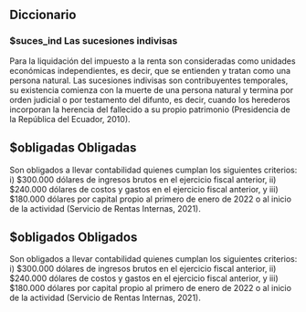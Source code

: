 ## Diccionario
### $suces_ind Las sucesiones indivisas
Para la liquidación del impuesto a la renta son consideradas como unidades económicas independientes, es decir, que se entienden y tratan como una persona natural. Las sucesiones indivisas son contribuyentes temporales, su existencia comienza con la muerte de una persona natural y termina por orden judicial o por testamento del difunto, es decir, cuando los herederos incorporan la herencia del fallecido a su propio patrimonio (Presidencia de la República del Ecuador, 2010).
## $obligadas Obligadas
Son obligados a llevar contabilidad quienes cumplan los siguientes criterios: i) $300.000 dólares de ingresos brutos en el ejercicio fiscal anterior, ii) $240.000 dólares de costos y gastos en el ejercicio fiscal anterior, y iii) $180.000 dólares por capital propio al primero de enero de 2022 o al inicio de la actividad (Servicio de Rentas Internas, 2021).
## $obligados Obligados
Son obligados a llevar contabilidad quienes cumplan los siguientes criterios: i) $300.000 dólares de ingresos brutos en el ejercicio fiscal anterior, ii) $240.000 dólares de costos y gastos en el ejercicio fiscal anterior, y iii) $180.000 dólares por capital propio al primero de enero de 2022 o al inicio de la actividad (Servicio de Rentas Internas, 2021). 